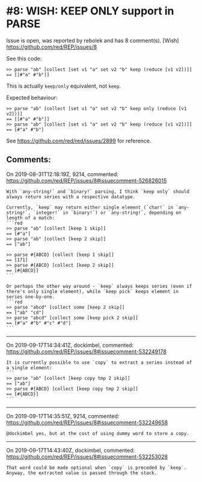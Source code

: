 
#8: WISH: KEEP ONLY support in PARSE
================================================================================
Issue is open, was reported by rebolek and has 8 comment(s).
[Wish]
<https://github.com/red/REP/issues/8>

See this code:

```
>> parse "ab" [collect [set v1 "a" set v2 "b" keep (reduce [v1 v2])]]
== [[#"a" #"b"]]
```

This is actually `keep/only` equivalent, not `keep`.

Expected behaviour:
```
>> parse "ab" [collect [set v1 "a" set v2 "b" keep only (reduce [v1 v2])]]
== [[#"a" #"b"]]
>> parse "ab" [collect [set v1 "a" set v2 "b" keep (reduce [v1 v2])]]
== [#"a" #"b"]
```

See https://github.com/red/red/issues/2899 for reference.


Comments:
--------------------------------------------------------------------------------

On 2019-08-31T12:18:19Z, 9214, commented:
<https://github.com/red/REP/issues/8#issuecomment-526826015>

    With `any-string!` and `binary!` parsing, I think `keep only` should always return series with a respective datatype.
    
    Currently, `keep` may return either single element (`char!` in `any-string!`, `integer!` in `binary!`) or `any-string!`, depending on length of a match:
    ```red
    >> parse "ab" [collect [keep 1 skip]]
    == [#"a"]
    >> parse "ab" [collect [keep 2 skip]]
    == ["ab"]
    
    >> parse #{ABCD} [collect [keep 1 skip]]
    == [171]
    >> parse #{ABCD} [collect [keep 2 skip]]
    == [#{ABCD}]
    ```
    
    Or perhaps the other way around - `keep` always keeps series (even if there's only single element), while `keep pick` keeps element in series one-by-one.
    ```red
    >> parse "abcd" [collect some [keep 2 skip]] 
    == ["ab" "cd"]
    >> parse "abcd" [collect some [keep pick 2 skip]] 
    == [#"a" #"b" #"c" #"d"]
    ```

--------------------------------------------------------------------------------

On 2019-09-17T14:34:41Z, dockimbel, commented:
<https://github.com/red/REP/issues/8#issuecomment-532249178>

    It is currently possible to use `copy` to extract a series instead of a single element:
    ```
    >> parse "ab" [collect [keep copy tmp 2 skip]]
    == ["ab"]
    >> parse #{ABCD} [collect [keep copy tmp 2 skip]]
    == [#{ABCD}]
    ```

--------------------------------------------------------------------------------

On 2019-09-17T14:35:51Z, 9214, commented:
<https://github.com/red/REP/issues/8#issuecomment-532249658>

    @dockimbel yes, but at the cost of using dummy word to store a copy.

--------------------------------------------------------------------------------

On 2019-09-17T14:43:40Z, dockimbel, commented:
<https://github.com/red/REP/issues/8#issuecomment-532253028>

    That word could be made optional when `copy` is preceded by `keep`. Anyway, the extracted value is passed through the stack.

